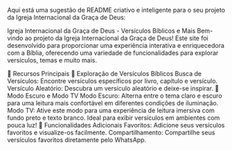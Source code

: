 
Aqui está uma sugestão de README criativo e inteligente para o seu projeto da Igreja Internacional da Graça de Deus:

Igreja Internacional da Graça de Deus - Versículos Bíblicos e Mais
Bem-vindo ao projeto da Igreja Internacional da Graça de Deus! Este site foi desenvolvido para proporcionar uma experiência interativa e enriquecedora com a Bíblia, oferecendo uma variedade de funcionalidades para explorar versículos, temas e muito mais.

🚀 Recursos Principais
📖 Exploração de Versículos Bíblicos
Busca de Versículos: Encontre versículos específicos por livro, capítulo e versículo.
Versículo Aleatório: Descubra um versículo aleatório e deixe-se inspirar.
🌙 Modo Escuro e Modo TV
Modo Escuro: Alterna entre o tema claro e escuro para uma leitura mais confortável em diferentes condições de iluminação.
Modo TV: Ative este modo para uma experiência de leitura imersiva com fundo preto e texto branco. Ideal para exibir versículos em ambientes com pouca luz!
🌟 Funcionalidades Adicionais
Favoritos: Adicione seus versículos favoritos e visualize-os facilmente.
Compartilhamento: Compartilhe seus versículos favoritos diretamente pelo WhatsApp.
